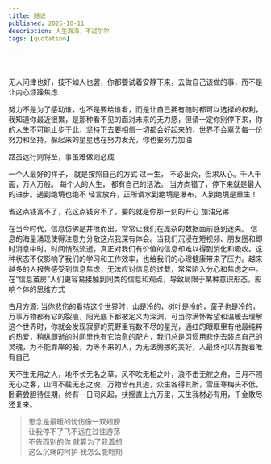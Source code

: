 ```yaml
---
title: 随记
published: 2025-10-11
description: 人生海海，不过尔尔
tags: [quotation]

---
```

#
无人问津也好，技不如人也罢，你都要试着安静下来，去做自己该做的事，而不是让内心烦躁焦虑

努力不是为了感动谁，也不是要给谁看，而是让自己拥有随时都可以选择的权利，我知道你最近很累，是那种看不见的面对未来的无力感，但请一定你别停下来，你的人生不可能止步于此，坚持下去要相信一切都会好起来的，世界不会辜负每一份努力和坚持，躲起来的星星也在努力发光，你也要努力加油

路虽远行则将至，事虽难做则必成

一个人最好的样子， 就是按照自己的方式 过一生， 不必出众，但求从心。千人千面，万人万般。 每个人的人生， 都有自己的活法。 当方向错了，停下来就是最大的进步。遇到绝境也绝不 轻言放弃，正所谓水到绝境是瀑布，人到绝境是重生！

省这点钱富不了，花这点钱穷不了，要的就是你那一刻的开心  加油兄弟

在当今时代，信息仿佛是井喷而出，常常让我们在庞杂的数据面前感到迷失。
信息的海量涌现使得注意力分散这点我深有体会。当我们沉浸在短视频、朋友圈和即时消息中时，时间悄然流逝，真正对我们有价值的信息却难以得到消化和吸收。这种状态不仅影响了我们的学习和工作效率，也给我们的心理健康带来了压力。越来越多的人报告感受到信息焦虑，无法应对信息的过载，常常陷入分心和焦虑之中。
在“信息茧房”人们更容易接触到同类的信息和观点，导致局限于某种意识形态，影响个体的思维方式

古月方源: 当你悲伤的看待这个世界时，山是冷的，树叶是冷的，窗子也是冷的，万事万物都有它的裂痕，阳光底下都被定义为深渊，可当你满怀希望和温暖去理解这个世界时，你就会发现寂寥的荒野里有数不尽的星光，通红的眼眶里有他最纯粹的热爱，稍纵即逝的时间里也有它治愈的配方，我们总是习惯用悲伤去装点自己的灵魂，为不能靠岸的船，为等不来的人，为无法腾挪的美好，人最终可以靠拢着唯有自己

天不生无用之人，地不长无名之草，风不吹无相之叶，浪不击无舵之舟，日月不照无心之客，山河不载无志之魂，万物皆有其道，众生各得其所，雪压寒梅头不低，卧薪尝胆待佳期，终有一日同风起，扶摇直上九万里，天生我材必有用，千金散尽还复来。




> 思念是最暖的忧伤像一双翅膀  
> 让我停不了飞不远在过往游荡  
> 不告而别的你 就算为了我着想  
> 这么沉痛的呵护 我怎么能翱翔  